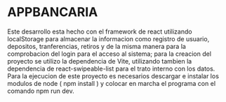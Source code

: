 # APPBANCARIA
Este desarrollo esta hecho con el framework de react utilizando 
localStorage para almacenar la informacion como registro de usuario, 
depositos, tranferencias, retiros y de la misma manera para la comprobacion 
del login para el acceso al sistema; para la creacion del proyecto se utilizo 
la dependencia de Vite, utilizando tambien la dependencia de react-swipeable-list 
para el trato interno con los datos. Para la ejecucion de este proyecto es necesarios 
descargar e instalar los modulos de node ( npm install ) y 
colocar en marcha el programa con el comando npm run dev.
